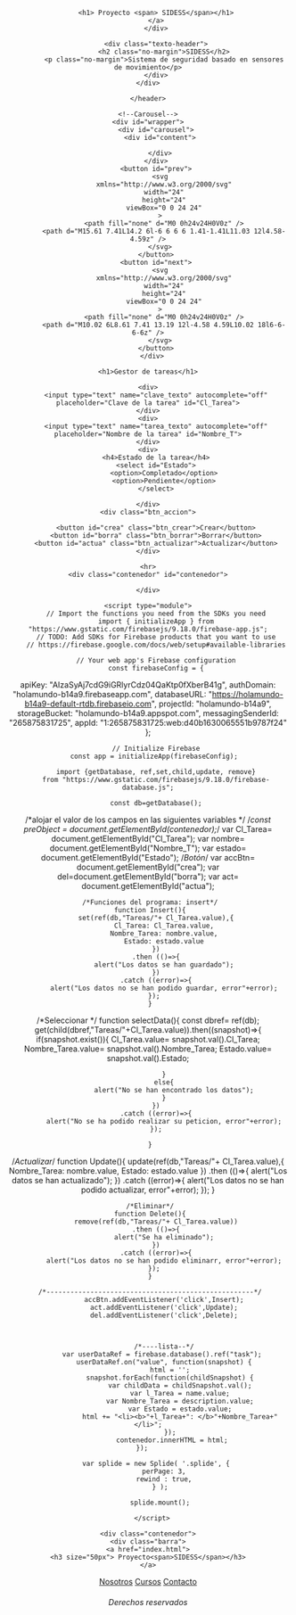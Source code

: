 <!DOCTYPE html>
<html lang="en">
<head>
    <title>Document</title>
    <link rel="stylesheet" href="style.css">
    <link href="css/styles.css" rel="stylesheet">
</head>
<body>
    <header class="site-header">
        <div class="contenedor">
        <div class="barra">
        
        <h1> Proyecto <span> SIDESS</span></h1>
        </a>
        </div>
    
        <div class="texto-header">
            <h2 class="no-margin">SIDESS</h2>
            <p class="no-margin">Sistema de seguridad basado en sensores de movimiento</p>
        </div>
    </div>
    
    </header>

    <!--Carousel-->
    <div id="wrapper">
        <div id="carousel">
          <div id="content">
            
          </div>
        </div>
        <button id="prev">
          <svg
            xmlns="http://www.w3.org/2000/svg"
            width="24"
            height="24"
            viewBox="0 0 24 24"
          >
            <path fill="none" d="M0 0h24v24H0V0z" />
            <path d="M15.61 7.41L14.2 6l-6 6 6 6 1.41-1.41L11.03 12l4.58-4.59z" />
          </svg>
        </button>
        <button id="next">
          <svg
            xmlns="http://www.w3.org/2000/svg"
            width="24"
            height="24"
            viewBox="0 0 24 24"
          >
            <path fill="none" d="M0 0h24v24H0V0z" />
            <path d="M10.02 6L8.61 7.41 13.19 12l-4.58 4.59L10.02 18l6-6-6-6z" />
          </svg>
        </button>
      </div>
    
    
<div class="listado">
    

    <h1>Gestor de tareas</h1>
    
    <div>
        <input type="text" name="clave_texto" autocomplete="off" placeholder="Clave de la tarea" id="Cl_Tarea">
    </div>
    <div>
        <input type="text" name="tarea_texto" autocomplete="off" placeholder="Nombre de la tarea" id="Nombre_T">
    </div>
    <div>
        <h4>Estado de la tarea</h4>
        <select id="Estado">
            <option>Completado</option>
            <option>Pendiente</option>
        </select>

    </div>
    <div class="btn_accion">
        
        <button id="crea" class="btn_crear">Crear</button>
        <button id="borra" class="btn_borrar">Borrar</button>
        <button id="actua" class="btn_actualizar">Actualizar</button>
    </div>
  
    <hr>
    <div class="contenedor" id="contenedor">

    </div>
</div>
<script>
       

</script>

    <script type="module">
        // Import the functions you need from the SDKs you need
        import { initializeApp } from "https://www.gstatic.com/firebasejs/9.18.0/firebase-app.js";
        // TODO: Add SDKs for Firebase products that you want to use
        // https://firebase.google.com/docs/web/setup#available-libraries
      
        // Your web app's Firebase configuration
        const firebaseConfig = {
  apiKey: "AIzaSyAj7cdG9iGRlyrCdz04QaKtp0fXberB41g",
  authDomain: "holamundo-b14a9.firebaseapp.com",
  databaseURL: "https://holamundo-b14a9-default-rtdb.firebaseio.com",
  projectId: "holamundo-b14a9",
  storageBucket: "holamundo-b14a9.appspot.com",
  messagingSenderId: "265875831725",
  appId: "1:265875831725:web:d40b1630065551b9787f24"
};
      
        // Initialize Firebase
        const app = initializeApp(firebaseConfig); 

        import {getDatabase, ref,set,child,update, remove}
        from "https://www.gstatic.com/firebasejs/9.18.0/firebase-database.js";

        const db=getDatabase();

/*alojar el valor de los campos en las siguientes variables */
        /*const preObject = document.getElementById(contenedor);*/
        var Cl_Tarea= document.getElementById("Cl_Tarea");
        var nombre= document.getElementById("Nombre_T");
        var estado= document.getElementById("Estado");
/*Botón*/
        var accBtn= document.getElementById("crea");
        var del=document.getElementById("borra");
        var act= document.getElementById("actua");

     /*Funciones del programa: insert*/
     function Insert(){
        set(ref(db,"Tareas/"+ Cl_Tarea.value),{
            Cl_Tarea: Cl_Tarea.value,
            Nombre_Tarea: nombre.value,
            Estado: estado.value
        })
        .then (()=>{
            alert("Los datos se han guardado");
        })
        .catch ((error)=>{
            alert("Los datos no se han podido guardar, error"+error);
        }); 
     }
     
/*Seleccionar */
     function selectData(){
        const dbref= ref(db);
        get(child(dbref,"Tareas/"+Cl_Tarea.value)).then((snapshot)=>{
            if(snapshot.exist()){
             Cl_Tarea.value= snapshot.val().Cl_Tarea;
            Nombre_Tarea.value= snapshot.val().Nombre_Tarea;
            Estado.value= snapshot.val().Estado;

            }
            else{
                 alert("No se han encontrado los datos");
            }
        })
        .catch ((error)=>{
            alert("No se ha podido realizar su peticion, error"+error);
        });

     }

/*Actualizar*/
     function Update(){
        update(ref(db,"Tareas/"+ Cl_Tarea.value),{
            Nombre_Tarea: nombre.value,
            Estado: estado.value
        })
        .then (()=>{
            alert("Los datos se han actualizado");
        })
        .catch ((error)=>{
            alert("Los datos no se han podido actualizar, error"+error);
        }); 
     }


     /*Eliminar*/
     function Delete(){
        remove(ref(db,"Tareas/"+ Cl_Tarea.value))
        .then (()=>{
            alert("Se ha eliminado");
        })
        .catch ((error)=>{
            alert("Los datos no se han podido eliminarr, error"+error);
        }); 
     }

     /*----------------------------------------------------*/
            accBtn.addEventListener('click',Insert);
            act.addEventListener('click',Update);
            del.addEventListener('click',Delete);

    

            /*----lista--*/
            var userDataRef = firebase.database().ref("task"); 
            userDataRef.on("value", function(snapshot) {
                html = ''; 
                snapshot.forEach(function(childSnapshot) { 
                    var childData = childSnapshot.val();
                    var l_Tarea = name.value;
                    var Nombre_Tarea = description.value;
                    var Estado = estado.value;
                    html += "<li><b>"+l_Tarea+": </b>"+Nombre_Tarea+"</li>";
                }); 
                contenedor.innerHTML = html;
        });       
     
        var splide = new Splide( '.splide', {
            perPage: 3,
            rewind : true,
          } );
          
          splide.mount();

      </script>
     

   <!-- <form action="">
        <div>
            <label for="nombre">Nombre</label>
            <input type="text" id="nombre">
        </div>
        <div>
            <label for="mensaje">Mensaje</label>
            <input type="text" id="mensaje">
        </div>
        <button type="button" id="btnEnviar">Enviar</button>
    </form>

    <ul id="chatUl">
    </ul>


    <script src="https://www.gstatic.com/firebasejs/3.6.1/firebase.js"></script>
  <script>
    // Initialize Firebase
    const config = {
    apiKey: "AIzaSyDY2ApGp65KICwf_yUPN5SQqa2gzx81UE0",
    authDomain: "chat-25155.firebaseapp.com",
    databaseURL: "https://chat-25155-default-rtdb.firebaseio.com",
    storageBucket: "chat-25155.appspot.com",
    messagingSenderId: "742265522795"
    };
    firebase.initializeApp(config);

    var txtNombre = document.getElementById("nombre");
    var txtMensaje = document.getElementById("mensaje");
    var btnEnviar = document.getElementById("btnEnviar");
    var chatUl = document.getElementById("chatUl");

   btnEnviar.addEventListener("click", function() {
        var nombre = txtNombre.value;
        var mensaje = txtMensaje.value;
        

        firebase.database().ref('chat').push({
            name: nombre,
            message: mensaje
        });

    });
    
    firebase.database().ref('chat')
            .on('value', function(snapshot){
                var html ='';
        snapshot.forEach(function(e){
          var element = e.val();
          var nombre = element.name;
          var mensaje = element.message;
          html += "<li><b>"+nombre+": </b>"+mensaje+"</li>";
        });
        chatUl.innerHTML = html;
    });

  </script>-->
  <footer class="site-footer">
                
    <div class="contenedor">
    <div class="barra">
    <a href="index.html">
    <h3 size="50px"> Proyecto<span>SIDESS</span></h3>
    </a>
<nav class="nav-bg">
    <a href="Nosotros.html">Nosotros</a>
    <a href="Cursos.html">Cursos</a>
    <a href="Contacto.html">Contacto</a>
     </nav>
</div>
<h6>Derechos reservados</h6>
</footer>
</body>
</html> 
